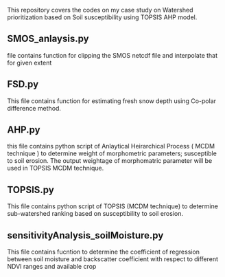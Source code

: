 
This repository covers the codes on my case study on Watershed prioritization based on Soil susceptibility using TOPSIS AHP model.


## SMOS_anlaysis.py 
file contains function for clipping the SMOS netcdf file and interpolate that for given extent

## FSD.py
This file contains function for estimating fresh snow depth using Co-polar difference method.

## AHP.py
this file contains python script of Anlaytical Heirarchical Process ( MCDM technique ) to determine weight of  morphometric parameters; susceptible to soil erosion.
The output weightage of morphomatric parameter will be used in TOPSIS MCDM technique.

## TOPSIS.py
This file contains python script of TOPSIS (MCDM technique) to determine sub-watershed ranking based on susceptibility to soil erosion.

## sensitivityAnalysis_soilMoisture.py
This file contains fucntion to determine the coefficient of regression between soil moisture and backscatter coefficient with respect to different NDVI
ranges and available crop

